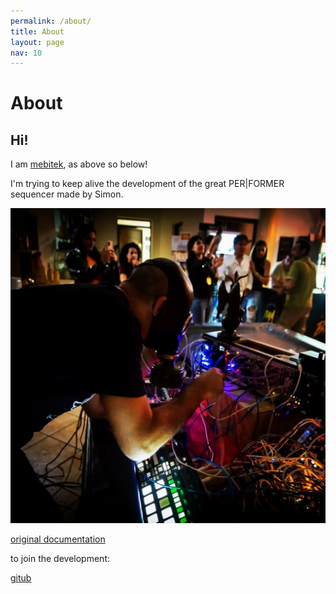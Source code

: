 ```yaml
---
permalink: /about/
title: About
layout: page
nav: 10
---
```


# About

## Hi!

I am [mebitek](https://www.mebitek.com), as above so below! 

I'm trying to keep alive the development of the great PER\|FORMER sequencer made by Simon.

![](../assets/images/mebitek.jpeg)

[original documentation](https://westlicht.github.io/performer/)

to join the development:

[gitub](https://github.com/mebitek/performer)
